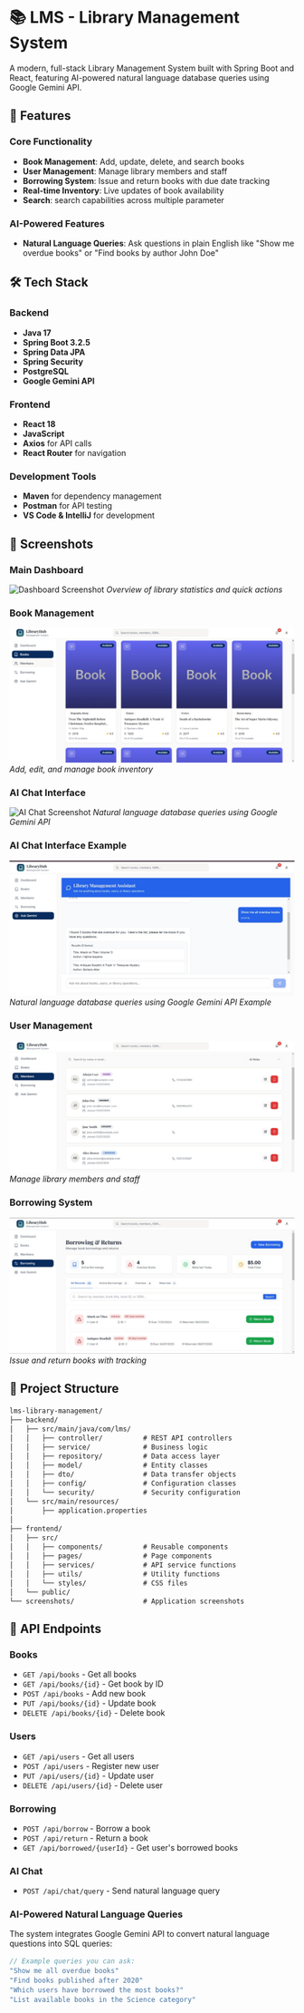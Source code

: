 # 📚 LMS - Library Management System

A modern, full-stack Library Management System built with Spring Boot and React, featuring AI-powered natural language database queries using Google Gemini API.

## 🌟 Features

### Core Functionality
- **Book Management**: Add, update, delete, and search books
- **User Management**: Manage library members and staff
- **Borrowing System**: Issue and return books with due date tracking
- **Real-time Inventory**: Live updates of book availability
- **Search**: search capabilities across multiple parameter

### AI-Powered Features
- **Natural Language Queries**: Ask questions in plain English like "Show me overdue books" or "Find books by author John Doe"

## 🛠️ Tech Stack

### Backend
- **Java 17**
- **Spring Boot 3.2.5**
- **Spring Data JPA**
- **Spring Security**
- **PostgreSQL**
- **Google Gemini API**

### Frontend
- **React 18**
- **JavaScript**
- **Axios** for API calls
- **React Router** for navigation

### Development Tools
- **Maven** for dependency management
- **Postman** for API testing
- **VS Code & IntelliJ** for development

## 📸 Screenshots

### Main Dashboard
![Dashboard Screenshot](./screenshots/Dashboard.jpg)
*Overview of library statistics and quick actions*

### Book Management
![Book Management Screenshot](./screenshots/Books.jpg)
*Add, edit, and manage book inventory*

### AI Chat Interface
![AI Chat Screenshot](./screenshots/chat-interface.jpg)
*Natural language database queries using Google Gemini API*

### AI Chat Interface Example
![AI Chat Screenshot](./screenshots/chatExample.jpg)
*Natural language database queries using Google Gemini API Example*

### User Management
![User Management Screenshot](./screenshots/Members.jpg)
*Manage library members and staff*

### Borrowing System
![Borrowing Screenshot](./screenshots/Borrowing.jpg)
*Issue and return books with tracking*


## 📁 Project Structure

```
lms-library-management/
├── backend/
│   ├── src/main/java/com/lms/
│   │   ├── controller/          # REST API controllers
│   │   ├── service/             # Business logic
│   │   ├── repository/          # Data access layer
│   │   ├── model/               # Entity classes
│   │   ├── dto/                 # Data transfer objects
│   │   ├── config/              # Configuration classes
│   │   └── security/            # Security configuration
│   └── src/main/resources/
│       ├── application.properties
│              
├── frontend/
│   ├── src/
│   │   ├── components/          # Reusable components
│   │   ├── pages/               # Page components
│   │   ├── services/            # API service functions
│   │   ├── utils/               # Utility functions
│   │   └── styles/              # CSS files
│   └── public/
└── screenshots/                 # Application screenshots
```

## 🔌 API Endpoints

### Books
- `GET /api/books` - Get all books
- `GET /api/books/{id}` - Get book by ID
- `POST /api/books` - Add new book
- `PUT /api/books/{id}` - Update book
- `DELETE /api/books/{id}` - Delete book

### Users
- `GET /api/users` - Get all users
- `POST /api/users` - Register new user
- `PUT /api/users/{id}` - Update user
- `DELETE /api/users/{id}` - Delete user

### Borrowing
- `POST /api/borrow` - Borrow a book
- `POST /api/return` - Return a book
- `GET /api/borrowed/{userId}` - Get user's borrowed books

### AI Chat
- `POST /api/chat/query` - Send natural language query


### AI-Powered Natural Language Queries
The system integrates Google Gemini API to convert natural language questions into SQL queries:

```javascript
// Example queries you can ask:
"Show me all overdue books"
"Find books published after 2020"
"Which users have borrowed the most books?"
"List available books in the Science category"
```


